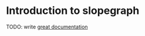 # Introduction to slopegraph

TODO: write [great documentation](http://jacobian.org/writing/great-documentation/what-to-write/)
